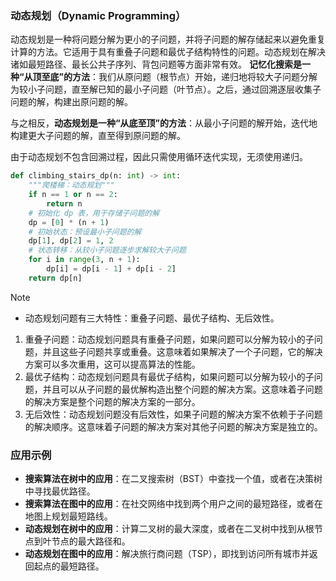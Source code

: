 ### 动态规划（Dynamic Programming）

动态规划是一种将问题分解为更小的子问题，并将子问题的解存储起来以避免重复计算的方法。它适用于具有重叠子问题和最优子结构特性的问题。动态规划在解决诸如最短路径、最长公共子序列、背包问题等方面非常有效。
**记忆化搜索是一种“从顶至底”的方法**：我们从原问题（根节点）开始，递归地将较大子问题分解为较小子问题，直至解已知的最小子问题（叶节点）。之后，通过回溯逐层收集子问题的解，构建出原问题的解。

与之相反，**动态规划是一种“从底至顶”的方法**：从最小子问题的解开始，迭代地构建更大子问题的解，直至得到原问题的解。

由于动态规划不包含回溯过程，因此只需使用循环迭代实现，无须使用递归。
```python
def climbing_stairs_dp(n: int) -> int:
    """爬楼梯：动态规划"""
    if n == 1 or n == 2:
        return n
    # 初始化 dp 表，用于存储子问题的解
    dp = [0] * (n + 1)
    # 初始状态：预设最小子问题的解
    dp[1], dp[2] = 1, 2
    # 状态转移：从较小子问题逐步求解较大子问题
    for i in range(3, n + 1):
        dp[i] = dp[i - 1] + dp[i - 2]
    return dp[n]
```

> [!NOTE]
> - 动态规划问题有三大特性：重叠子问题、最优子结构、无后效性。
> 1. 重叠子问题：动态规划问题具有重叠子问题，如果问题可以分解为较小的子问题，并且这些子问题共享或重叠。这意味着如果解决了一个子问题，它的解决方案可以多次重用，这可以提高算法的性能。
> 2. 最优子结构：动态规划问题具有最优子结构，如果问题可以分解为较小的子问题，并且可以从子问题的最优解构造出整个问题的解决方案。这意味着子问题的解决方案是整个问题的解决方案的一部分。
> 3. 无后效性：动态规划问题没有后效性，如果子问题的解决方案不依赖于子问题的解决顺序。这意味着子问题的解决方案对其他子问题的解决方案是独立的。


### 应用示例

- **搜索算法在树中的应用**：在二叉搜索树（BST）中查找一个值，或者在决策树中寻找最优路径。
- **搜索算法在图中的应用**：在社交网络中找到两个用户之间的最短路径，或者在地图上规划最短路线。
- **动态规划在树中的应用**：计算二叉树的最大深度，或者在二叉树中找到从根节点到叶节点的最大路径和。
- **动态规划在图中的应用**：解决旅行商问题（TSP），即找到访问所有城市并返回起点的最短路径。